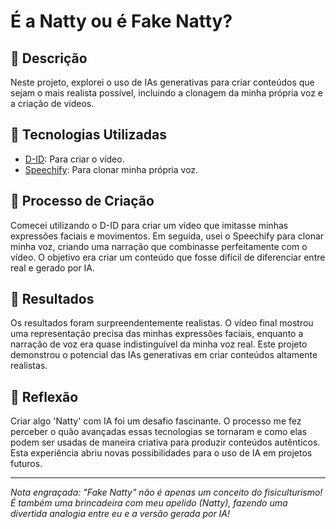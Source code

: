 # É a Natty ou é Fake Natty?

## 📒 Descrição
Neste projeto, explorei o uso de IAs generativas para criar conteúdos que sejam o mais realista possível, incluindo a clonagem da minha própria voz e a criação de vídeos.

## 🤖 Tecnologias Utilizadas
- [D-ID](https://studio.d-id.com): Para criar o vídeo.
- [Speechify](https://studio.speechify.com): Para clonar minha própria voz.

## 🧐 Processo de Criação
Comecei utilizando o D-ID para criar um vídeo que imitasse minhas expressões faciais e movimentos. Em seguida, usei o Speechify para clonar minha voz, criando uma narração que combinasse perfeitamente com o vídeo. O objetivo era criar um conteúdo que fosse difícil de diferenciar entre real e gerado por IA.

## 🚀 Resultados
Os resultados foram surpreendentemente realistas. O vídeo final mostrou uma representação precisa das minhas expressões faciais, enquanto a narração de voz era quase indistinguível da minha voz real. Este projeto demonstrou o potencial das IAs generativas em criar conteúdos altamente realistas.

## 💭 Reflexão
Criar algo 'Natty' com IA foi um desafio fascinante. O processo me fez perceber o quão avançadas essas tecnologias se tornaram e como elas podem ser usadas de maneira criativa para produzir conteúdos autênticos. Esta experiência abriu novas possibilidades para o uso de IA em projetos futuros.

---

*Nota engraçada: "Fake Natty" não é apenas um conceito do fisiculturismo! É também uma brincadeira com meu apelido (Natty), fazendo uma divertida analogia entre eu e a versão gerada por IA!*
